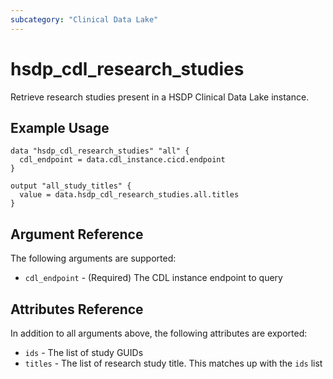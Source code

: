 ```yaml
---
subcategory: "Clinical Data Lake"
---
```


# hsdp_cdl_research_studies

Retrieve research studies present in a HSDP Clinical Data Lake instance.

## Example Usage

```hcl
data "hsdp_cdl_research_studies" "all" {
  cdl_endpoint = data.cdl_instance.cicd.endpoint
} 

output "all_study_titles" {
  value = data.hsdp_cdl_research_studies.all.titles
}
```

## Argument Reference

The following arguments are supported:

* `cdl_endpoint` - (Required) The CDL instance endpoint to query

## Attributes Reference

In addition to all arguments above, the following attributes are exported:

* `ids` -  The list of study GUIDs
* `titles` - The list of research study title. This matches up with the `ids` list
